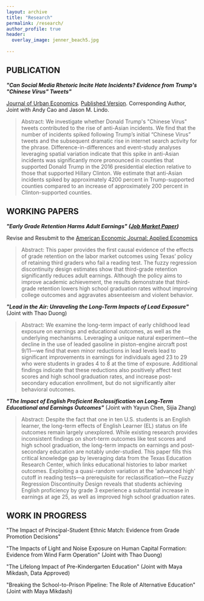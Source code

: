 ```yaml
---
layout: archive
title: "Research"
permalink: /research/
author_profile: true
header:
  overlay_image: jenner_beach5.jpg
  
---
```

## PUBLICATION

***"Can Social Media Rhetoric Incite Hate Incidents? Evidence from Trump's "Chinese Virus" Tweets"***

 <ins>Journal of Urban Economics</ins>. [Published Version](https://www.sciencedirect.com/science/article/pii/S0094119023000608). Corresponding Author, Joint with Andy Cao and Jason M. Lindo. 

> Abstract: We investigate whether Donald Trump's "Chinese Virus" tweets contributed to the rise of anti-Asian incidents. We find that the number of incidents spiked following Trump’s initial “Chinese Virus” tweets and the subsequent dramatic rise in internet search activity for the phrase. Difference-in-differences and event-study analyses leveraging spatial variation indicate that this spike in anti-Asian incidents was significantly more pronounced in counties that supported Donald Trump in the 2016 presidential election relative to those that supported Hillary Clinton. We estimate that anti-Asian incidents spiked by approximately 4200 percent in Trump-supported counties compared to an increase of approximately 200 percent in Clinton-supported counties. 

## WORKING PAPERS

***"Early Grade Retention Harms Adult Earnings" ([Job Market Paper](/files/pdf/JMP.pdf))***

Revise and Resubmit to the <ins> American Economic Journal: Applied Economics </ins>

> Abstract: This paper provides the first causal evidence of the effects of grade retention on the labor market outcomes using Texas’ policy of retaining third graders who fail a reading test. The fuzzy regression discontinuity design estimates show that third-grade retention significantly reduces adult earnings. Although the policy aims to improve academic achievement, the results demonstrate that third-grade retention lowers high school graduation rates without improving college outcomes and aggravates absenteeism and violent behavior.

***"Lead in the Air: Unraveling the Long-Term Impacts of Lead Exposure"*** (Joint with Thao Duong)

> Abstract: We examine the long-term impact of early childhood lead exposure on earnings and educational outcomes, as well as the underlying mechanisms. Leveraging a unique natural experiment—the decline in the use of leaded gasoline in piston-engine aircraft post 9/11—we find that even minor reductions in lead levels lead to significant improvements in earnings for individuals aged 23 to 29 who were students in grades 4 to 8 at the time of exposure. Additional findings indicate that these reductions also positively affect test scores and high school graduation rates, and increase post-secondary education enrollment, but do not significantly alter behavioral outcomes.


***"The Impact of English Proficient Reclassification on Long-Term Educational and Earnings Outcomes"*** (Joint with Yayun Chen, Sijia Zhang)

> Abstract: Despite the fact that one in ten U.S. students is an English learner, the long-term effects of English Learner (EL) status on life outcomes remain largely unexplored. While existing research provides inconsistent findings on short-term outcomes like test scores and high school graduation, the long-term impacts on earnings and post-secondary education are notably under-studied. This paper fills this critical knowledge gap by leveraging data from the Texas Education Research Center, which links educational histories to labor market outcomes. Exploiting a quasi-random variation at the 'advanced high' cutoff in reading tests—a prerequisite for reclassification—the Fuzzy Regression Discontinuity Design reveals that students achieving English proficiency by grade 3 experience a substantial increase in earnings at age 25, as well as improved high school graduation rates.


## WORK IN PROGRESS

"The Impact of Principal-Student Ethnic Match: Evidence from Grade Promotion Decisions"

"The Impacts of Light and Noise Exposure on Human Capital Formation: Evidence from Wind Farm Operation" (Joint with Thao Duong)

"The Lifelong Impact of Pre-Kindergarten Education" (Joint with Maya Mikdash, Data Approved)

"Breaking the School-to-Prison Pipeline: The Role of Alternative Education" (Joint with Maya Mikdash)






